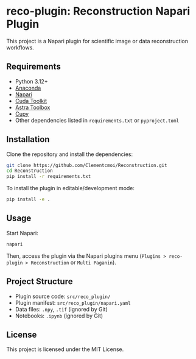 # reco-plugin: Reconstruction Napari Plugin

This project is a Napari plugin for scientific image or data reconstruction workflows.

## Requirements

- Python 3.12+
- [Anaconda](https://www.anaconda.com/)
- [Napari](https://napari.org/)
- [Cuda Toolkit](https://developer.nvidia.com/cuda-toolkit)
- [Astra Toolbox](https://www.astra-toolbox.com/)
- [Cupy](https://cupy.dev/)
- Other dependencies listed in `requirements.txt` or `pyproject.toml`

## Installation

Clone the repository and install the dependencies:

```bash
git clone https://github.com/Clementcmoi/Reconstruction.git
cd Reconstruction
pip install -r requirements.txt
```

To install the plugin in editable/development mode:

```bash
pip install -e .
```

## Usage

Start Napari:

```bash
napari
```

Then, access the plugin via the Napari plugins menu (`Plugins > reco-plugin > Reconstruction` or `Multi Paganin`).

## Project Structure

- Plugin source code: `src/reco_plugin/`
- Plugin manifest: `src/reco_plugin/napari.yaml`
- Data files: `.npy`, `.tif` (ignored by Git)
- Notebooks: `.ipynb` (ignored by Git)

## License

This project is licensed under the MIT License.